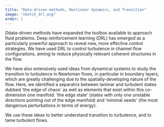```yaml
---
title: "Data-driven methods, Nonlinear dynamics, and Transition"
image: "sketch_drl.png"
order: 1
---
```


<span class="letterine"><i>D</i>data-driven methods</span> have expanded the toolbox available to approach fluid problems. Deep reinforcement learning (DRL) has emerged as a particularly powerful approach to reveal new, more effective control strategies. We have used DRL to control turbulence in channel flow configurations, aiming to reduce physically relevant coherent structures in the flow.

We have also extensively used ideas from dynamical systems to study the transition to turbulence in Newtonian flows, in particular in boundary layers, which are greatly challenging due to the spatially-developing nature of the flow. Here, we identified a separatrix between laminar and turbulent states dubbed 'the edge of chaos' as well as elements that exist within this co-dimension one manifold: 'the edge state' (states with only one unstable directions pointing out of the edge manifold) and 'minimal seeds' (the most dangerous perturbations in terms of energy). 

We use these ideas to better understand transition to turbulence, and to tame turbulent flows.
